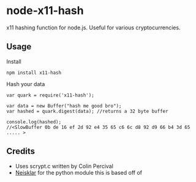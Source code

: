node-x11-hash
===============

x11 hashing function for node.js. Useful for various cryptocurrencies.

Usage
-----

Install

    npm install x11-hash


Hash your data

    var quark = require('x11-hash');

    var data = new Buffer("hash me good bro");
    var hashed = quark.digest(data); //returns a 32 byte buffer

    console.log(hashed);
    //<SlowBuffer 0b de 16 ef 2d 92 e4 35 65 c6 6c d8 92 d9 66 b4 3d 65 ..... >

Credits
-------

* Uses scrypt.c written by Colin Percival
* [Neisklar](https://github.com/Neisklar/quarkcoin-hash-python) for the python module this is based off of
